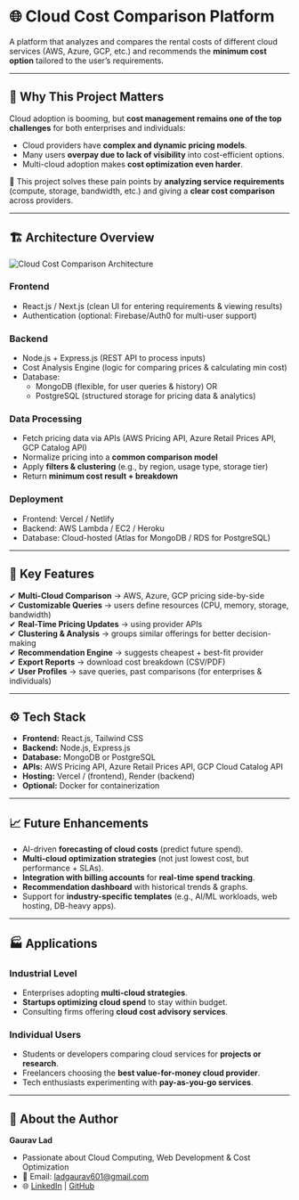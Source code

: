 # 🌐 Cloud Cost Comparison Platform  

A platform that analyzes and compares the rental costs of different cloud services (AWS, Azure, GCP, etc.) and recommends the **minimum cost option** tailored to the user’s requirements.  

---

## 🌟 Why This Project Matters  

Cloud adoption is booming, but **cost management remains one of the top challenges** for both enterprises and individuals:  

- Cloud providers have **complex and dynamic pricing models**.  
- Many users **overpay due to lack of visibility** into cost-efficient options.  
- Multi-cloud adoption makes **cost optimization even harder**.  

🚀 This project solves these pain points by **analyzing service requirements** (compute, storage, bandwidth, etc.) and giving a **clear cost comparison** across providers.  

---

## 🏗️ Architecture Overview  

![Cloud Cost Comparison Architecture](https://kroki.io/mermaid/svg/eNptUc1OwzAMvvMUPnZC4wF2QOpPOjgwlZWxQ7RD6MwIdMlIUm1FfXicpJMQWw-O4-8ntvve6mPzIYyDl-IG6FtZNAn3cTOB6fR-YMqhgSV-d9LgHpWzA5SMl0YToLYzgkTjQBtY4MndfdpN8ClZUNdECWK0boCM8Uw0X0G20FskNtwCOx0MWtIFYRaEkFaPPKEAc-HwKPpJtPUVDzO1kwp5rq2DVIm2t9KOxUiMeeAWGU8K4cSbsDjaFFnszmmDA1Qe5ZWRjVQ78BfwiNjhNfbqQVrK-rAkeO7Q9DCWxhH-vJ2uaxpjXcPZnQaYXHSY_nQGiecP2pYTsg0CtNf587ziCQXIqddWn13_05Zou9bxJ6nkvttDWFasRceYx32eDto4vkR_jLcZ5PWr_7FVUV4ISnbzC-zIr5I=)

### Frontend  
- React.js / Next.js (clean UI for entering requirements & viewing results)  
- Authentication (optional: Firebase/Auth0 for multi-user support)  

### Backend  
- Node.js + Express.js (REST API to process inputs)  
- Cost Analysis Engine (logic for comparing prices & calculating min cost)  
- Database:  
  - MongoDB (flexible, for user queries & history) OR  
  - PostgreSQL (structured storage for pricing data & analytics)  

### Data Processing  
- Fetch pricing data via APIs (AWS Pricing API, Azure Retail Prices API, GCP Catalog API)  
- Normalize pricing into a **common comparison model**  
- Apply **filters & clustering** (e.g., by region, usage type, storage tier)  
- Return **minimum cost result + breakdown**  

### Deployment  
- Frontend: Vercel / Netlify  
- Backend: AWS Lambda / EC2 / Heroku  
- Database: Cloud-hosted (Atlas for MongoDB / RDS for PostgreSQL)  

---

## 🔐 Key Features  

✔ **Multi-Cloud Comparison** → AWS, Azure, GCP pricing side-by-side  
✔ **Customizable Queries** → users define resources (CPU, memory, storage, bandwidth)  
✔ **Real-Time Pricing Updates** → using provider APIs  
✔ **Clustering & Analysis** → groups similar offerings for better decision-making  
✔ **Recommendation Engine** → suggests cheapest + best-fit provider  
✔ **Export Reports** → download cost breakdown (CSV/PDF)  
✔ **User Profiles** → save queries, past comparisons (for enterprises & individuals)  

---

## ⚙️ Tech Stack  

- **Frontend:** React.js, Tailwind CSS  
- **Backend:** Node.js, Express.js  
- **Database:** MongoDB or PostgreSQL  
- **APIs:** AWS Pricing API, Azure Retail Prices API, GCP Cloud Catalog API  
- **Hosting:** Vercel / (frontend), Render (backend)  
- **Optional:** Docker for containerization  

---

## 📈 Future Enhancements  

- AI-driven **forecasting of cloud costs** (predict future spend).  
- **Multi-cloud optimization strategies** (not just lowest cost, but performance + SLAs).  
- **Integration with billing accounts** for **real-time spend tracking**.  
- **Recommendation dashboard** with historical trends & graphs.  
- Support for **industry-specific templates** (e.g., AI/ML workloads, web hosting, DB-heavy apps).  

---

## 🏭 Applications  

### Industrial Level  
- Enterprises adopting **multi-cloud strategies**.  
- **Startups optimizing cloud spend** to stay within budget.  
- Consulting firms offering **cloud cost advisory services**.  

### Individual Users  
- Students or developers comparing cloud services for **projects or research**.  
- Freelancers choosing the **best value-for-money cloud provider**.  
- Tech enthusiasts experimenting with **pay-as-you-go services**.  

---

## 🙋 About the Author  

**Gaurav Lad**  
- Passionate about Cloud Computing, Web Development & Cost Optimization  
- 📩 Email: ladgaurav601@gmail.com  
- 🌐 [LinkedIn](www.linkedin.com/in/gaurav-lad137) | [GitHub](https://github.com/)  

